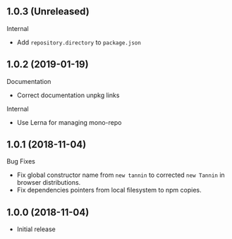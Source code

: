 ## 1.0.3 (Unreleased)

Internal

- Add `repository.directory` to `package.json`

## 1.0.2 (2019-01-19)

Documentation

- Correct documentation unpkg links

Internal

- Use Lerna for managing mono-repo

## 1.0.1 (2018-11-04)

Bug Fixes

- Fix global constructor name from `new tannin` to corrected `new Tannin` in browser distributions.
- Fix dependencies pointers from local filesystem to npm copies.

## 1.0.0 (2018-11-04)

- Initial release
